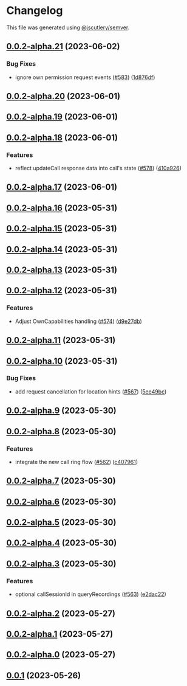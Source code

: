 # Changelog

This file was generated using [@jscutlery/semver](https://github.com/jscutlery/semver).

## [0.0.2-alpha.21](https://github.com/GetStream/stream-video-js/compare/client0.0.2-alpha.20...client0.0.2-alpha.21) (2023-06-02)


### Bug Fixes

* ignore own permission request events ([#583](https://github.com/GetStream/stream-video-js/issues/583)) ([1d876df](https://github.com/GetStream/stream-video-js/commit/1d876df5066aa6fe0a31168ef5a4e10cb02d7e0e))



## [0.0.2-alpha.20](https://github.com/GetStream/stream-video-js/compare/client0.0.2-alpha.19...client0.0.2-alpha.20) (2023-06-01)



## [0.0.2-alpha.19](https://github.com/GetStream/stream-video-js/compare/client0.0.2-alpha.18...client0.0.2-alpha.19) (2023-06-01)



## [0.0.2-alpha.18](https://github.com/GetStream/stream-video-js/compare/client0.0.2-alpha.17...client0.0.2-alpha.18) (2023-06-01)


### Features

* reflect updateCall response data into call's state ([#578](https://github.com/GetStream/stream-video-js/issues/578)) ([410a926](https://github.com/GetStream/stream-video-js/commit/410a926e30f65396446a9c3d93d18f0367d7eda8))



## [0.0.2-alpha.17](https://github.com/GetStream/stream-video-js/compare/client0.0.2-alpha.16...client0.0.2-alpha.17) (2023-06-01)



## [0.0.2-alpha.16](https://github.com/GetStream/stream-video-js/compare/client0.0.2-alpha.15...client0.0.2-alpha.16) (2023-05-31)



## [0.0.2-alpha.15](https://github.com/GetStream/stream-video-js/compare/client0.0.2-alpha.14...client0.0.2-alpha.15) (2023-05-31)



## [0.0.2-alpha.14](https://github.com/GetStream/stream-video-js/compare/client0.0.2-alpha.13...client0.0.2-alpha.14) (2023-05-31)



## [0.0.2-alpha.13](https://github.com/GetStream/stream-video-js/compare/client0.0.2-alpha.12...client0.0.2-alpha.13) (2023-05-31)



## [0.0.2-alpha.12](https://github.com/GetStream/stream-video-js/compare/client0.0.2-alpha.11...client0.0.2-alpha.12) (2023-05-31)


### Features

* Adjust OwnCapabilities handling ([#574](https://github.com/GetStream/stream-video-js/issues/574)) ([d9e27db](https://github.com/GetStream/stream-video-js/commit/d9e27db65e641241d5ec5a9a72a94f118ece284d))



## [0.0.2-alpha.11](https://github.com/GetStream/stream-video-js/compare/client0.0.2-alpha.10...client0.0.2-alpha.11) (2023-05-31)



## [0.0.2-alpha.10](https://github.com/GetStream/stream-video-js/compare/client0.0.2-alpha.9...client0.0.2-alpha.10) (2023-05-31)


### Bug Fixes

* add request cancellation for location hints ([#567](https://github.com/GetStream/stream-video-js/issues/567)) ([5ee49bc](https://github.com/GetStream/stream-video-js/commit/5ee49bcd60f2409828b2caaf82cbd0b5672949d3))



## [0.0.2-alpha.9](https://github.com/GetStream/stream-video-js/compare/client0.0.2-alpha.8...client0.0.2-alpha.9) (2023-05-30)



## [0.0.2-alpha.8](https://github.com/GetStream/stream-video-js/compare/client0.0.2-alpha.7...client0.0.2-alpha.8) (2023-05-30)


### Features

* integrate the new call ring flow ([#562](https://github.com/GetStream/stream-video-js/issues/562)) ([c407961](https://github.com/GetStream/stream-video-js/commit/c4079614cb962e098215c0061690d59c35882cd8))



## [0.0.2-alpha.7](https://github.com/GetStream/stream-video-js/compare/client0.0.2-alpha.6...client0.0.2-alpha.7) (2023-05-30)



## [0.0.2-alpha.6](https://github.com/GetStream/stream-video-js/compare/client0.0.2-alpha.5...client0.0.2-alpha.6) (2023-05-30)



## [0.0.2-alpha.5](https://github.com/GetStream/stream-video-js/compare/client0.0.2-alpha.4...client0.0.2-alpha.5) (2023-05-30)



## [0.0.2-alpha.4](https://github.com/GetStream/stream-video-js/compare/client0.0.2-alpha.3...client0.0.2-alpha.4) (2023-05-30)



## [0.0.2-alpha.3](https://github.com/GetStream/stream-video-js/compare/client0.0.2-alpha.2...client0.0.2-alpha.3) (2023-05-30)


### Features

* optional callSessionId in queryRecordings ([#563](https://github.com/GetStream/stream-video-js/issues/563)) ([e2dac22](https://github.com/GetStream/stream-video-js/commit/e2dac2298372d94db867195aa52336d51270c502))



## [0.0.2-alpha.2](https://github.com/GetStream/stream-video-js/compare/client0.0.2-alpha.1...client0.0.2-alpha.2) (2023-05-27)



## [0.0.2-alpha.1](https://github.com/GetStream/stream-video-js/compare/client0.0.2-alpha.0...client0.0.2-alpha.1) (2023-05-27)



## [0.0.2-alpha.0](https://github.com/GetStream/stream-video-js/compare/client0.0.1...client0.0.2-alpha.0) (2023-05-27)



## [0.0.1](https://github.com/GetStream/stream-video-js/compare/client0.0.1-alpha.194...client0.0.1) (2023-05-26)
